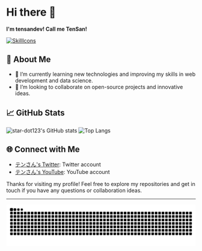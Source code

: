 # Hi there 👋
**I'm tensandev! Call me TenSan!**

[![SkillIcons](https://skillicons.dev/icons?i=js,ts,css,cs,cpp,nodejs,php,react,tailwind,bootstrap,docker,kubernetes,raspberrypi,redhat,linux,mongodb,figma,unreal,vscode)](https://skillicons.dev)<br/>

## 🚀 About Me

- 🌱 I’m currently learning new technologies and improving my skills in web development and data science.
- 👯 I’m looking to collaborate on open-source projects and innovative ideas.

## 📈 GitHub Stats

![star-dot123's GitHub stats](https://github-readme-stats.vercel.app/api?username=star-dot123&theme=blueberry&count_private=true&hide_border=true&line_height=20)
![Top Langs](https://github-readme-stats.vercel.app/api/top-langs/?username=star-dot123&layout=compact&theme=blueberry&count_private=true&hide_border=true)

## 🌐 Connect with Me

- [テンさん's Twitter](https://twitter.com/star_dot123): Twitter account
- [テンさん's YouTube](https://www.youtube.com/@star_dot123): YouTube account

Thanks for visiting my profile! Feel free to explore my repositories and get in touch if you have any questions or collaboration ideas.

---
<picture>
  <source media="(prefers-color-scheme: dark)" srcset="https://raw.githubusercontent.com/star-dot123/star-dot123/output/github-contribution-grid-snake-dark.svg">
  <source media="(prefers-color-scheme: light)" srcset="https://raw.githubusercontent.com/star-dot123/star-dot123/output/github-contribution-grid-snake.svg">
  <img alt="github contribution grid snake animation" src="https://raw.githubusercontent.com/star-dot123/star-dot123/output/github-contribution-grid-snake.svg">
</picture>
